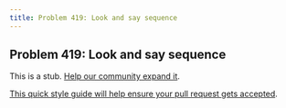 ```yaml
---
title: Problem 419: Look and say sequence
---
```

## Problem 419: Look and say sequence

This is a stub. <a href='https://github.com/freecodecamp/guides/tree/master/src/pages/certifications/coding-interview-prep/project-euler/problem-419-look-and-say-sequence/index.md' target='_blank' rel='nofollow'>Help our community expand it</a>.

<a href='https://github.com/freecodecamp/guides/blob/master/README.md' target='_blank' rel='nofollow'>This quick style guide will help ensure your pull request gets accepted</a>.

<!-- The article goes here, in GitHub-flavored Markdown. Feel free to add YouTube videos, images, and CodePen/JSBin embeds  -->
